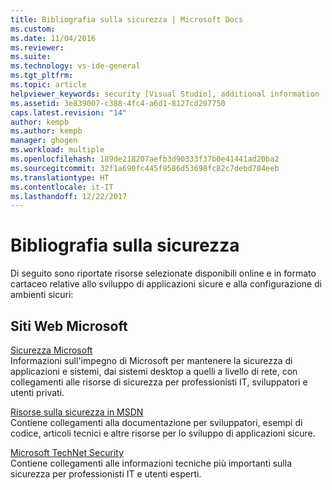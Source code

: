 ```yaml
---
title: Bibliografia sulla sicurezza | Microsoft Docs
ms.custom: 
ms.date: 11/04/2016
ms.reviewer: 
ms.suite: 
ms.technology: vs-ide-general
ms.tgt_pltfrm: 
ms.topic: article
helpviewer_keywords: security [Visual Studio], additional information
ms.assetid: 3e839007-c388-4fc4-a6d1-8127cd207750
caps.latest.revision: "14"
author: kempb
ms.author: kempb
manager: ghogen
ms.workload: multiple
ms.openlocfilehash: 189de218207aefb3d90333f37b0e41441ad20ba2
ms.sourcegitcommit: 32f1a690fc445f9586d53698fc82c7debd784eeb
ms.translationtype: HT
ms.contentlocale: it-IT
ms.lasthandoff: 12/22/2017
---
```

# <a name="security-bibliography"></a>Bibliografia sulla sicurezza
Di seguito sono riportate risorse selezionate disponibili online e in formato cartaceo relative allo sviluppo di applicazioni sicure e alla configurazione di ambienti sicuri:  
  
## <a name="microsoft-web-sites"></a>Siti Web Microsoft  
 [Sicurezza Microsoft](http://go.microsoft.com/fwlink/?LinkId=55529)  
 Informazioni sull'impegno di Microsoft per mantenere la sicurezza di applicazioni e sistemi, dai sistemi desktop a quelli a livello di rete, con collegamenti alle risorse di sicurezza per professionisti IT, sviluppatori e utenti privati.  
  
 [Risorse sulla sicurezza in MSDN](http://go.microsoft.com/fwlink/?LinkID=25440)  
 Contiene collegamenti alla documentazione per sviluppatori, esempi di codice, articoli tecnici e altre risorse per lo sviluppo di applicazioni sicure.  
  
 [Microsoft TechNet Security](http://go.microsoft.com/fwlink/?LinkId=67991)  
 Contiene collegamenti alle informazioni tecniche più importanti sulla sicurezza per professionisti IT e utenti esperti.